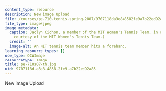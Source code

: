 ```yaml
---
content_type: resource
description: New image Upload
file: /courses/pe-710-tennis-spring-2007/9707118da3e848582fe9a7b22ed92a85_pe-710s07-th.jpg
file_type: image/jpeg
image_metadata:
  caption: Jaclyn Cichon, a member of the MIT Women's Tennis Team, in action. (Image
    courtesy of the MIT Women's Tennis Team.)
  credit: ''
  image-alt: An MIT tennis team member hits a forehand.
learning_resource_types: []
ocw_type: OCWImage
resourcetype: Image
title: pe-710s07-th.jpg
uid: 9707118d-a3e8-4858-2fe9-a7b22ed92a85
---
```

New image Upload

